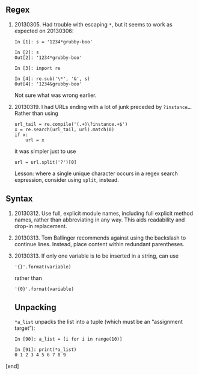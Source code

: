 Regex
-----

1.  ​20130305. Had trouble with escaping `*`, but it seems to work as
    expected on 20130306:

        In [1]: s = '1234*grubby-boo'

        In [2]: s
        Out[2]: '1234*grubby-boo'

        In [3]: import re

        In [4]: re.sub('\*', '&', s)
        Out[4]: '1234&grubby-boo'

    Not sure what was wrong earlier.

2.  ​20130319. I had URLs ending with a lot of junk preceded by
    `?instance…`. Rather than using

        url_tail = re.compile('(.+)\?instance.+$')
        x = re.search(url_tail, url).match(0)
        if x:
            url = x

    it was simpler just to use

        url = url.split('?')[0]

    Lesson: where a single unique character occurs in a regex search
    expression, consider using `split`, instead.

Syntax
------

1.  ​20130312. Use full, explicit module names, including full explicit
    method names, rather than abbreviating in any way. This aids
    readability and drop-in replacement.

2.  ​20130313. Tom Ballinger recommends against using the backslash to
    continue lines. Instead, place content within redundant parentheses.

3.  ​20130313. If only one variable is to be inserted in a string, can
    use

        '{}'.format(variable)

    rather than

        '{0}'.format(variable)

    Unpacking 
    ----------

    `*a_list` unpacks the list into a tuple (which must be an
    “assignment target”):

        In [90]: a_list = [i for i in range(10)]

        In [91]: print(*a_list)                 
        0 1 2 3 4 5 6 7 8 9

[end]
